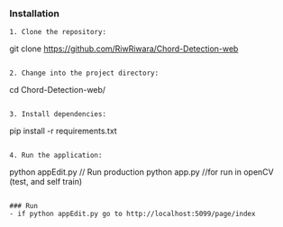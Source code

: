 <!-- set TF_ENABLE_ONEDNN_OPTS=0 -->

### Installation

```
1. Clone the repository:
   ```
   git clone https://github.com/RiwRiwara/Chord-Detection-web
   ```

2. Change into the project directory:
   ```
   cd Chord-Detection-web/
   ```

3. Install dependencies:
   ```
   pip install -r requirements.txt
   ```

4. Run the application:
   ```
   python appEdit.py // Run production
   python app.py //for run in openCV (test, and self train)
   ```

### Run
- if python appEdit.py go to http://localhost:5099/page/index